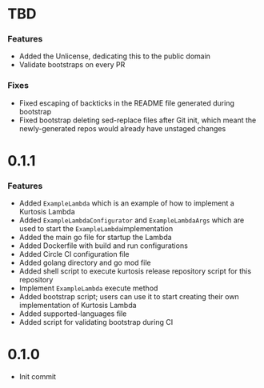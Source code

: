 # TBD
### Features
* Added the Unlicense, dedicating this to the public domain
* Validate bootstraps on every PR

### Fixes
* Fixed escaping of backticks in the README file generated during bootstrap
* Fixed bootstrap deleting sed-replace files after Git init, which meant the newly-generated repos would already have unstaged changes

# 0.1.1
### Features
* Added `ExampleLambda` which is an example of how to implement a Kurtosis Lambda
* Added `ExampleLambdaConfigurator` and `ExampleLambdaArgs` which are used to start the `ExampleLambda`implementation 
* Added the main go file for startup the Lambda
* Added Dockerfile with build and run configurations
* Added Circle CI configuration file
* Added golang directory and go mod file
* Added shell script to execute kurtosis release repository script for this repository
* Implement `ExampleLambda` execute method
* Added bootstrap script; users can use it to start creating their own implementation of Kurtosis Lambda
* Added supported-languages file
* Added script for validating bootstrap during CI

# 0.1.0
* Init commit
